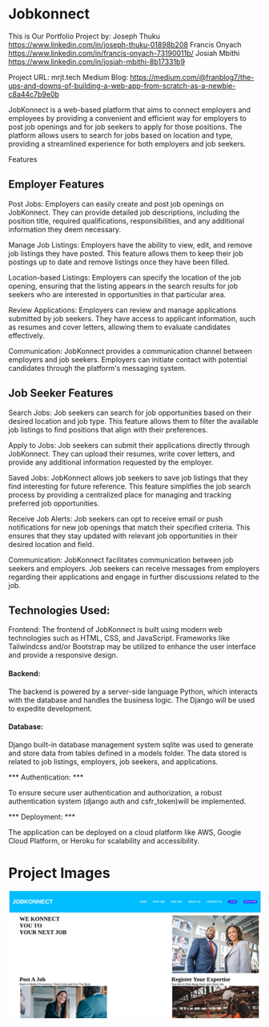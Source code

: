 # Jobkonnect
This is Our Portfolio Project by:
Joseph Thuku https://www.linkedin.com/in/joseph-thuku-01898b208
Francis Onyach https://www.linkedin.com/in/francis-onyach-73190011b/
Josiah Mbithi https://www.linkedin.com/in/josiah-mbithi-8b17331b9

Project URL: mrjt.tech
Medium Blog: https://medium.com/@franblog7/the-ups-and-downs-of-building-a-web-app-from-scratch-as-a-newbie-c8a44c7b9e0b

JobKonnect is a web-based platform that aims to connect employers and employees by providing a convenient and efficient way for employers to post job openings and for job seekers to apply for those positions. The platform allows users to search for jobs based on location and type, providing a streamlined experience for both employers and job seekers.

Features

## Employer Features

Post Jobs: Employers can easily create and post job openings on JobKonnect. They can provide detailed job descriptions, including the position title, required qualifications, responsibilities, and any additional information they deem necessary.

Manage Job Listings: Employers have the ability to view, edit, and remove job listings they have posted. This feature allows them to keep their job postings up to date and remove listings once they have been filled.

Location-based Listings: Employers can specify the location of the job opening, ensuring that the listing appears in the search results for job seekers who are interested in opportunities in that particular area.

Review Applications: Employers can review and manage applications submitted by job seekers. They have access to applicant information, such as resumes and cover letters, allowing them to evaluate candidates effectively.

Communication: JobKonnect provides a communication channel between employers and job seekers. Employers can initiate contact with potential candidates through the platform's messaging system.

## Job Seeker Features

Search Jobs: Job seekers can search for job opportunities based on their desired location and job type. This feature allows them to filter the available job listings to find positions that align with their preferences.

Apply to Jobs: Job seekers can submit their applications directly through JobKonnect. They can upload their resumes, write cover letters, and provide any additional information requested by the employer.

Saved Jobs: JobKonnect allows job seekers to save job listings that they find interesting for future reference. This feature simplifies the job search process by providing a centralized place for managing and tracking preferred job opportunities.

Receive Job Alerts: Job seekers can opt to receive email or push notifications for new job openings that match their specified criteria. This ensures that they stay updated with relevant job opportunities in their desired location and field.

Communication: JobKonnect facilitates communication between job seekers and employers. Job seekers can receive messages from employers regarding their applications and engage in further discussions related to the job.

## Technologies Used:

Frontend: The frontend of JobKonnect is built using modern web technologies such as HTML, CSS, and JavaScript. Frameworks like Tailwindcss and/or Bootstrap may be utilized to enhance the user interface and provide a responsive design.

#### Backend: 

The backend is powered by a server-side language Python, which interacts with the database and handles the business logic. The Django will be used to expedite development.

#### Database: 

Django built-in database management system sqlite was used to generate and store data from tables defined in a models folder. The data stored is related to job listings, employers, job seekers, and applications.

*** Authentication: ***

To ensure secure user authentication and authorization, a robust authentication system (django auth and csfr_token)will be implemented.

*** Deployment: ***

The application can be deployed on a cloud platform like AWS, Google Cloud Platform, or Heroku for scalability and accessibility.

# Project Images

<a ahref="https://paste.pics/08e962c8659fd761a183d632cff06fd6">
<img src="static/images/Landingpage.png" alt="Project landing page"
![Alt text](static/images/Landingpage.png)
